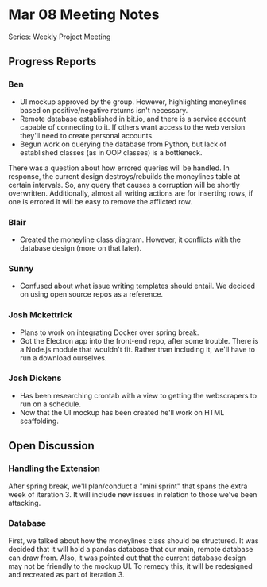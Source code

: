# Mar 08 Meeting Notes

Series: Weekly Project Meeting

## Progress Reports

### Ben

- UI mockup approved by the group. However, highlighting moneylines based on positive/negative returns isn't necessary.
- Remote database established in bit.io, and there is a service account capable of connecting to it. If others want access to the web version they'll need to create personal accounts.
- Begun work on querying the database from Python, but lack of established classes (as in OOP classes) is a bottleneck.

There was a question about how errored queries will be handled. In response, the current design destroys/rebuilds the moneylines table at certain intervals. So, any
query that causes a corruption will be shortly overwritten. Additionally, almost all writing actions are for inserting rows, if one is errored it will be easy to remove
the afflicted row.

### Blair

- Created the moneyline class diagram. However, it conflicts with the database design (more on that later).

### Sunny

- Confused about what issue writing templates should entail. We decided on using open source repos as a reference.

### Josh Mckettrick

- Plans to work on integrating Docker over spring break.
- Got the Electron app into the front-end repo, after some trouble. There is a Node.js module that wouldn't fit. Rather than including it, we'll have to run a download ourselves.

### Josh Dickens

- Has been researching crontab with a view to getting the webscrapers to run on a schedule.
- Now that the UI mockup has been created he'll work on HTML scaffolding.

## Open Discussion

### Handling the Extension

After spring break, we'll plan/conduct a "mini sprint" that spans the extra week of iteration 3. It will include new issues in relation to those we've been attacking.

### Database

First, we talked about how the moneylines class should be structured. It was decided that it will hold a pandas database that our main, remote database can draw from.
Also, it was pointed out that the current database design may not be friendly to the mockup UI. To remedy this, it will be redesigned and recreated as part of
iteration 3.
